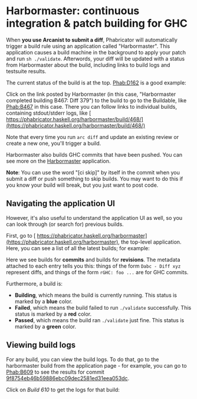 # Harbormaster: continuous integration & patch building for GHC


When **you use Arcanist to submit a diff**, Phabricator will automatically trigger a build rule using an application called "Harbormaster". This application causes a build machine in the background to apply your patch and run `sh ./validate`. Afterwords, your diff will be updated with a status from Harbormaster about the build, including links to build logs and testsuite results.


The current status of the build is at the top. [ Phab:D162](https://phabricator.haskell.org/D162) is a good example:

[](https://i.imgur.com/spVHWUT.png)


Click on the link posted by Harbormaster (in this case, "Harbormaster completed building B467: Diff 379") to the build to go to the Buildable, like [ Phab:B467](https://phabricator.haskell.org/B467) in this case. There you can follow links to individual builds, containing stdout/stderr logs, like [ https://phabricator.haskell.org/harbormaster/build/468/](https://phabricator.haskell.org/harbormaster/build/468/)


Note that every time you run `arc diff` and update an existing review or create a new one, you'll trigger a build.


Harbormaster also builds GHC commits that have been pushed. You can see more on the [ Harbormaster](https://phabricator.haskell.org/harbormaster) application.

**Note**: You can use the word "\[ci skip\]" by itself in the commit when you submit a diff or push something to skip builds. You may want to do this if you know your build will break, but you just want to post code.

## Navigating the application UI


However, it's also useful to understand the application UI as well, so you can look through (or search for) previous builds.


First, go to [ https://phabricator.haskell.org/harbormaster](https://phabricator.haskell.org/harbormaster), the top-level application. Here, you can see a list of all the latest builds; for example:

[](https://i.imgur.com/MZJBSWa.jpg)


Here we see builds for **commits** and builds for **revisions**. The metadata attached to each entry tells you this: things of the form `Dabc - Diff xyz` represent diffs, and things of the form `rGHC: foo ...` are for GHC commits.


Furthermore, a build is:

- **Building**, which means the build is currently running. This status is marked by a **blue** color.
- **Failed**, which means the build failed to run `./validate` successfully. This status is marked by a **red** color.
- **Passed**, which means the build ran `./validate` just fine. This status is marked by a **green** color.

## Viewing build logs


For any build, you can view the build logs. To do that, go to the harbormaster build from the application page - for example, you can go to [ Phab:B609](https://phabricator.haskell.org/B609) to see the results for commit [9f8754eb46b59886ebc09dec2581ed31eea053dc](/trac/ghc/changeset/9f8754eb46b59886ebc09dec2581ed31eea053dc/ghc).

[](https://i.imgur.com/UdRGunV.png)


Click on *Build 610* to get the logs for that build:

[](https://i.imgur.com/Pnr7cyz.png)